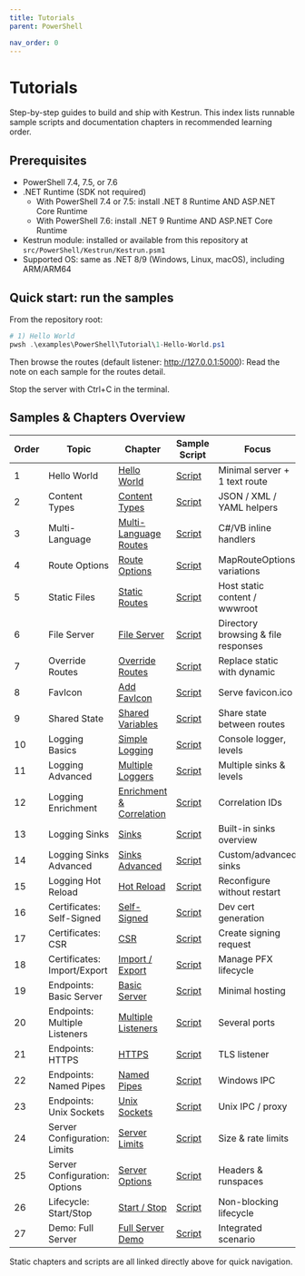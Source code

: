 ```yaml
---
title: Tutorials
parent: PowerShell

nav_order: 0
---
```


# Tutorials

Step-by-step guides to build and ship with Kestrun. This index lists runnable sample scripts and documentation chapters in recommended learning order.

## Prerequisites

- PowerShell 7.4, 7.5, or 7.6
- .NET Runtime (SDK not required)
  - With PowerShell 7.4 or 7.5: install .NET 8 Runtime AND ASP.NET Core Runtime
  - With PowerShell 7.6: install .NET 9 Runtime AND ASP.NET Core Runtime
- Kestrun module: installed or available from this repository at `src/PowerShell/Kestrun/Kestrun.psm1`
- Supported OS: same as .NET 8/9 (Windows, Linux, macOS), including ARM/ARM64

## Quick start: run the samples

From the repository root:

```powershell
# 1) Hello World
pwsh .\examples\PowerShell\Tutorial\1-Hello-World.ps1
```

Then browse the routes (default listener: <http://127.0.0.1:5000>):
Read the note on each sample for the routes detail.

Stop the server with Ctrl+C in the terminal.

## Samples & Chapters Overview

| Order | Topic                         | Chapter                                | Sample Script               | Focus                               |
| ----- | ----------------------------- | -------------------------------------- | --------------------------- | ----------------------------------- |
| 1     | Hello World                   | [Hello World][ch-hello]                | [Script][sc-hello]          | Minimal server + 1 text route       |
| 2     | Content Types                 | [Content Types][ch-content]            | [Script][sc-content]        | JSON / XML / YAML helpers           |
| 3     | Multi-Language                | [Multi-Language Routes][ch-multilang]  | [Script][sc-multilang]      | C#/VB inline handlers               |
| 4     | Route Options                 | [Route Options][ch-routeopts]          | [Script][sc-routeopts]      | MapRouteOptions variations          |
| 5     | Static Files                  | [Static Routes][ch-static]             | [Script][sc-static]         | Host static content / wwwroot       |
| 6     | File Server                   | [File Server][ch-fileserver]           | [Script][sc-fileserver]     | Directory browsing & file responses |
| 7     | Override Routes               | [Override Routes][ch-override]         | [Script][sc-override]       | Replace static with dynamic         |
| 8     | FavIcon                       | [Add FavIcon][ch-favicon]              | [Script][sc-favicon]        | Serve favicon.ico                   |
| 9     | Shared State                  | [Shared Variables][ch-shared]          | [Script][sc-shared]         | Share state between routes          |
| 10    | Logging Basics                | [Simple Logging][ch-log-basic]         | [Script][sc-log-basic]      | Console logger, levels              |
| 11    | Logging Advanced              | [Multiple Loggers][ch-log-adv]         | [Script][sc-log-adv]        | Multiple sinks & levels             |
| 12    | Logging Enrichment            | [Enrichment & Correlation][ch-log-enr] | [Script][sc-log-enr]        | Correlation IDs                     |
| 13    | Logging Sinks                 | [Sinks][ch-log-sinks]                  | [Script][sc-log-sinks]      | Built-in sinks overview             |
| 14    | Logging Sinks Advanced        | [Sinks Advanced][ch-log-sinks-adv]     | [Script][sc-log-sinks-adv]  | Custom/advanced sinks               |
| 15    | Logging Hot Reload            | [Hot Reload][ch-log-reload]            | [Script][sc-log-reload]     | Reconfigure without restart         |
| 16    | Certificates: Self-Signed     | [Self-Signed][ch-cert-self]            | [Script][sc-cert-self]      | Dev cert generation                 |
| 17    | Certificates: CSR             | [CSR][ch-cert-csr]                     | [Script][sc-cert-csr]       | Create signing request              |
| 18    | Certificates: Import/Export   | [Import / Export][ch-cert-imp-exp]     | [Script][sc-cert-imp-exp]   | Manage PFX lifecycle                |
| 19    | Endpoints: Basic Server       | [Basic Server][ch-end-basic]           | [Script][sc-end-basic]      | Minimal hosting                     |
| 20    | Endpoints: Multiple Listeners | [Multiple Listeners][ch-end-multi]     | [Script][sc-end-multi]      | Several ports                       |
| 21    | Endpoints: HTTPS              | [HTTPS][ch-end-https]                  | [Script][sc-end-https]      | TLS listener                        |
| 22    | Endpoints: Named Pipes        | [Named Pipes][ch-end-pipes]            | [Script][sc-end-pipes]      | Windows IPC                         |
| 23    | Endpoints: Unix Sockets       | [Unix Sockets][ch-end-unix]            | [Script][sc-end-unix]       | Unix IPC / proxy                    |
| 24    | Server Configuration: Limits  | [Server Limits][ch-scfg-limits]        | [Script][sc-scfg-limits]    | Size & rate limits                  |
| 25    | Server Configuration: Options | [Server Options][ch-scfg-options]      | [Script][sc-scfg-options]   | Headers & runspaces                 |
| 26    | Lifecycle: Start/Stop         | [Start / Stop][ch-life-startstop]      | [Script][sc-life-startstop] | Non-blocking lifecycle              |
| 27    | Demo: Full Server             | [Full Server Demo][ch-demo-full]       | [Script][sc-demo-full]      | Integrated scenario                 |

Static chapters and scripts are all linked directly above for quick navigation.

[ch-hello]: ./1.introduction/index
[ch-content]: ./2.routes/1.Multiple-Content-Types
[ch-multilang]: ./2.routes/2.Multi-Language-Routes
[ch-routeopts]: ./2.routes/4.Route-Options
[ch-static]: ./3.static/1.Static-Routes
[ch-fileserver]: ./3.static/2.File-Server
[ch-override]: ./3.static/3.Static-Override-Routes
[ch-favicon]: ./3.static/4.Favicon
[ch-shared]: ./4.variable/1.Shared-Variables
[ch-log-basic]: ./5.logging/1.Simple-Logging
[ch-log-adv]: ./5.logging/2.Multiple-Loggers-Levels
[ch-log-enr]: ./5.logging/3.Enrichment-Correlation-IDs
[ch-log-sinks]: ./5.logging/4.Sinks
[ch-log-sinks-adv]: ./5.logging/5.Sinks-Advanced
[ch-log-reload]: ./5.logging/6.Hot-Reload
[ch-cert-self]: ./6.certificates/1.Self-Signed
[ch-cert-csr]: ./6.certificates/2.CSR
[ch-cert-imp-exp]: ./6.certificates/3.Import-Export-Validate
[ch-end-basic]: ./7.endpoints/1.Basic-Server
[ch-end-multi]: ./7.endpoints/2.Multiple-Listeners
[ch-end-https]: ./7.endpoints/3.Https
[ch-end-pipes]: ./7.endpoints/4.Named-Pipes
[ch-end-unix]: ./7.endpoints/5.Unix-Sockets
[ch-scfg-limits]: ./13.server-configuration/1.Server-Limits
[ch-scfg-options]: ./13.server-configuration/2.Server-Options
[ch-life-startstop]: ./14.lifecycle/1.Start-Stop
[ch-demo-full]: ./15.demos/1.Full-Demo
[sc-hello]: /_includes/examples/pwsh/1.1-Hello-World.ps1
[sc-content]: /_includes/examples/pwsh/2.1-Multiple-Content-Types.ps1
[sc-multilang]: /_includes/examples/pwsh/2.2-Multi-Language-Routes.ps1
[sc-routeopts]: /_includes/examples/pwsh/2.4-Route-Options.ps1
[sc-static]: /_includes/examples/pwsh/3.1-Static-Routes.ps1
[sc-fileserver]: /_includes/examples/pwsh/3.2-File-Server.ps1
[sc-override]: /_includes/examples/pwsh/3.3-Static-OverrideRoutes.ps1
[sc-favicon]: /_includes/examples/pwsh/3.4-Add-FavIcon.ps1
[sc-shared]: /_includes/examples/pwsh/4.1-Shared-Variables.ps1
[sc-log-basic]: /_includes/examples/pwsh/5.1-Simple-Logging.ps1
[sc-log-adv]: /_includes/examples/pwsh/5.2-Multiple-Loggers-Levels.ps1
[sc-log-enr]: /_includes/examples/pwsh/5.3-Enrichment-Correlation-IDs.ps1
[sc-log-sinks]: /_includes/examples/pwsh/5.4-Sinks.ps1
[sc-log-sinks-adv]: /_includes/examples/pwsh/5.5-Sinks-Advanced.ps1
[sc-log-reload]: /_includes/examples/pwsh/5.6-Hot-Reload.ps1
[sc-cert-self]: /_includes/examples/pwsh/6.1-Cert-SelfSigned.ps1
[sc-cert-csr]: /_includes/examples/pwsh/6.2-Cert-CSR.ps1
[sc-cert-imp-exp]: /_includes/examples/pwsh/6.3-Cert-Import-Export.ps1
[sc-end-basic]: /_includes/examples/pwsh/7.1-Basic-Server.ps1
[sc-end-multi]: /_includes/examples/pwsh/7.2-Multiple-Listeners.ps1
[sc-end-https]: /_includes/examples/pwsh/7.3-Https.ps1
[sc-end-pipes]: /_includes/examples/pwsh/7.4-Named-Pipes.ps1
[sc-end-unix]: /_includes/examples/pwsh/7.5-Unix-Sockets.ps1
[sc-scfg-limits]: /_includes/examples/pwsh/13.1-Server-Limits.ps1
[sc-scfg-options]: /_includes/examples/pwsh/13.2-Server-Options.ps1
[sc-life-startstop]: /_includes/examples/pwsh/15.1-Start-Stop.ps1
[sc-demo-full]: /_includes/examples/pwsh/14.1-Full-Demo.ps1
